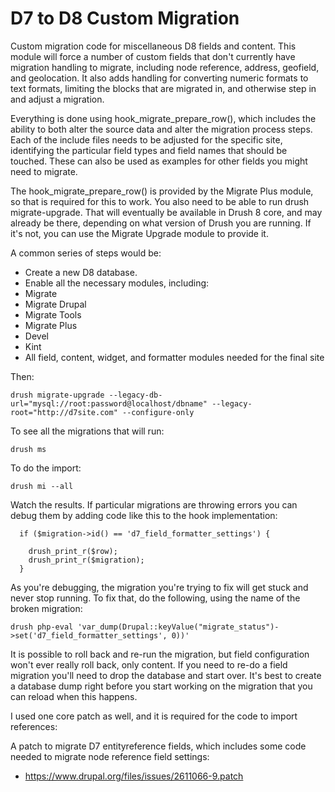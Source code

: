 # D7 to D8 Custom Migration

Custom migration code for miscellaneous D8 fields and content. This module will force a number
of custom fields that don't currently have migration handling to migrate, including node reference,
address, geofield, and geolocation. It also adds handling for converting numeric formats to text
formats, limiting the blocks that are migrated in, and otherwise step in and adjust a migration.

Everything is done using hook_migrate_prepare_row(), which includes the ability to both alter the
source data and alter the migration process steps. Each of the include files needs to be adjusted
for the specific site, identifying the particular field types and field names that should be touched.
These can also be used as examples for other fields you might need to migrate.

The hook_migrate_prepare_row() is provided by the Migrate Plus module, so that is required for this to work.
You also need to be able to run drush migrate-upgrade. That will eventually be available in Drush 8
core, and may already be there, depending on what version of Drush you are running. If it's not, you
can use the Migrate Upgrade module to provide it.

A common series of steps would be:

- Create a new D8 database.
- Enable all the necessary modules, including:
 - Migrate
 - Migrate Drupal
 - Migrate Tools
 - Migrate Plus
 - Devel
 - Kint
 - All field, content, widget, and formatter modules needed for the final site

Then:

```
drush migrate-upgrade --legacy-db-url="mysql://root:password@localhost/dbname" --legacy-root="http://d7site.com" --configure-only
```

To see all the migrations that will run:
```
drush ms
```

To do the import:
```
drush mi --all
```

Watch the results. If particular migrations are throwing errors you can debug them by adding code like this to the hook implementation:
```
  if ($migration->id() == 'd7_field_formatter_settings') {

    drush_print_r($row);
    drush_print_r($migration);
  }

```
As you're debugging, the migration you're trying to fix will get stuck and never stop running. To fix that, do the following, using the name of the broken migration:
```
drush php-eval 'var_dump(Drupal::keyValue("migrate_status")->set('d7_field_formatter_settings', 0))'
```

It is possible to roll back and re-run the migration, but field configuration won't ever really roll back, only content. If you need to re-do a field
migration you'll need to drop the database and start over. It's best to create a database dump right before you start working on the migration that you
can reload when this happens.

I used one core patch as well, and it is required for the code to import references:

A patch to migrate D7 entityreference fields, which includes some code needed to migrate node reference field settings:
- https://www.drupal.org/files/issues/2611066-9.patch
